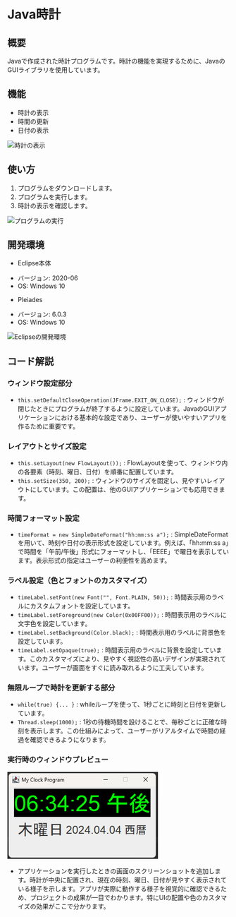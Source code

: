 # Java時計

## 概要

Javaで作成された時計プログラムです。時計の機能を実現するために、JavaのGUIライブラリを使用しています。

## 機能

* 時計の表示
* 時間の更新
* 日付の表示

![時計の表示](https://example.com/clock.png)

## 使い方

1. プログラムをダウンロードします。
2. プログラムを実行します。
3. 時計の表示を確認します。

![プログラムの実行](https://example.com/run-program.png)

## 開発環境

* Eclipse本体
 + バージョン: 2020-06
 + OS: Windows 10
* Pleiades
 + バージョン: 6.0.3
 + OS: Windows 10

![Eclipseの開発環境](https://example.com/eclipse-env.png)

## コード解説

### ウィンドウ設定部分

* `this.setDefaultCloseOperation(JFrame.EXIT_ON_CLOSE);` : ウィンドウが閉じたときにプログラムが終了するように設定しています。JavaのGUIアプリケーションにおける基本的な設定であり、ユーザーが使いやすいアプリを作るために重要です。

### レイアウトとサイズ設定

* `this.setLayout(new FlowLayout());` : FlowLayoutを使って、ウィンドウ内の各要素（時刻、曜日、日付）を順番に配置しています。
* `this.setSize(350, 200);` : ウィンドウのサイズを固定し、見やすいレイアウトにしています。この配置は、他のGUIアプリケーションでも応用できます。

### 時間フォーマット設定

* `timeFormat = new SimpleDateFormat("hh:mm:ss a");` : SimpleDateFormatを用いて、時刻や日付の表示形式を設定しています。例えば、「hh:mm:ss a」で時間を「午前/午後」形式にフォーマットし、「EEEE」で曜日を表示しています。表示形式の指定はユーザーの利便性を高めます。

### ラベル設定（色とフォントのカスタマイズ）

* `timeLabel.setFont(new Font("", Font.PLAIN, 50));` : 時間表示用のラベルにカスタムフォントを設定しています。
* `timeLabel.setForeground(new Color(0x00FF00));` : 時間表示用のラベルに文字色を設定しています。
* `timeLabel.setBackground(Color.black);` : 時間表示用のラベルに背景色を設定しています。
* `timeLabel.setOpaque(true);` : 時間表示用のラベルに背景を設定しています。このカスタマイズにより、見やすく視認性の高いデザインが実現されています。ユーザーが画面をすぐに読み取れるように工夫しています。

### 無限ループで時計を更新する部分

* `while(true) {... }` : whileループを使って、1秒ごとに時刻と日付を更新しています。
* `Thread.sleep(1000);` : 1秒の待機時間を設けることで、毎秒ごとに正確な時刻を表示します。この仕組みによって、ユーザーがリアルタイムで時間の経過を確認できるようになります。

### 実行時のウィンドウプレビュー

![実行時のウィンドウ](ScreenShotWindow.png)

* アプリケーションを実行したときの画面のスクリーンショットを追加します。時計が中央に配置され、現在の時刻、曜日、日付が見やすく表示されている様子を示します。アプリが実際に動作する様子を視覚的に確認できるため、プロジェクトの成果が一目でわかります。特にUIの配置や色のカスタマイズの効果がここで分かります。
